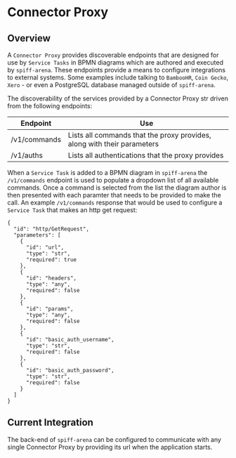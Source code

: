 # Connector Proxy

## Overview

A `Connector Proxy` provides discoverable endpoints that are designed for use by `Service Tasks` in BPMN diagrams which are authored and executed by `spiff-arena`. These endpoints provide a means to configure integrations to external systems. Some examples include talking to `BambooHR`, `Coin Gecko`, `Xero` - or even a PostgreSQL database managed outside of `spiff-arena`.

The discoverability of the services provided by a Connector Proxy str driven from the following endpoints:

| Endpoint | Use |
|----|----|
| /v1/commands | Lists all commands that the proxy provides, along with their parameters |
| /v1/auths | Lists all authentications that the proxy provides |

When a `Service Task` is added to a BPMN diagram in `spiff-arena` the `/v1/commands` endpoint is used to populate a dropdown list of all available commands. Once a command is selected from the list the diagram author is then presented with each paramter that needs to be provided to make the call. An example `/v1/commands` response that would be used to configure a `Service Task` that makes an http get request:

```
{
  "id": "http/GetRequest",
  "parameters": [
    {
      "id": "url",
      "type": "str",
      "required": true
    },
    {
      "id": "headers",
      "type": "any",
      "required": false
    },
    {
      "id": "params",
      "type": "any",
      "required": false
    },
    {
      "id": "basic_auth_username",
      "type": "str",
      "required": false
    },
    {
      "id": "basic_auth_password",
      "type": "str",
      "required": false
    }
  ]
}
```

## Current Integration

The back-end of `spiff-arena` can be configured to communicate with any single Connector Proxy by providing its url when the application starts.
